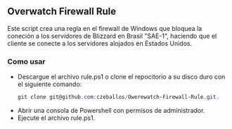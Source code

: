 ## Overwatch Firewall Rule 
Este script crea una regla en el firewall de Windows que bloquea la coneción a los servidores de Blizzard en Brasil "SAE-1", haciendo que el cliente se conecte a los servidores alojados en Estados Unidos.
### Como usar
* Descargue el archivo rule.ps1 o clone el repocitorio a su disco duro con el siguiente comando: 
	```powershell
	git clone git@github.com:czeballos/Owerewatch-Firewall-Rule.git.
	```
* Abrír una consola de Powershell con permisos de administrador.
* Ejecute el archivo rule.ps1.